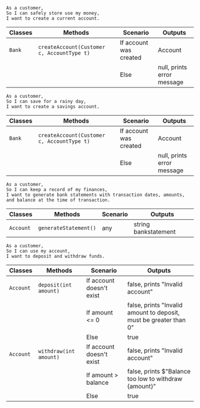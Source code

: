 ```
As a customer,
So I can safely store use my money,
I want to create a current account.
```
| Classes         | Methods                                     | Scenario               | Outputs                     |
|-----------------|---------------------------------------------|------------------------|-----------------------------|
| `Bank`	      | `createAccount(Customer c, AccountType t)`  | If account was created | Account                     |
|                 |                                             | Else	                 | null, prints error message  |

```
As a customer,
So I can save for a rainy day,
I want to create a savings account.
```
| Classes         | Methods                                     | Scenario               | Outputs                     |
|-----------------|---------------------------------------------|------------------------|-----------------------------|
| `Bank`	      | `createAccount(Customer c, AccountType t)`  | If account was created | Account                     |
|                 |                                             | Else	                 | null, prints error message  |

```
As a customer,
So I can keep a record of my finances,
I want to generate bank statements with transaction dates, amounts, and balance at the time of transaction.
```
| Classes         | Methods                                     | Scenario               | Outputs                     |
|-----------------|---------------------------------------------|------------------------|-----------------------------|
| `Account`       | `generateStatement()`                       | any                    | string bankstatement        |

```
As a customer,
So I can use my account,
I want to deposit and withdraw funds.
```
| Classes         | Methods                                     | Scenario                 | Outputs                         |
|-----------------|---------------------------------------------|--------------------------|---------------------------------|
| `Account`	      | `deposit(int amount)`                       | If account doesn't exist | false, prints "Invalid account" |
|                 |                                             | If amount <= 0	       | false, prints "Invalid amount to deposit, must be greater than 0"     |
|                 |                                             | Else           	       | true                            |
| `Account`	      | `withdraw(int amount)`                      | If account doesn't exist | false, prints "Invalid account" |
|                 |                                             | If amount > balance      | false, prints $"Balance too low to withdraw {amount}" |
|                 |                                             | Else	                   | true                            |